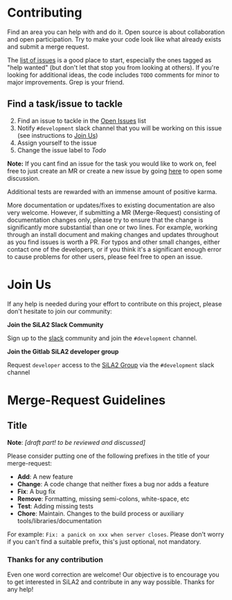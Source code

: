 # Contributing

Find an area you can help with and do it. Open source is about collaboration and open participation. Try to make your code
look like what already exists and submit a merge request.

The [list of issues](https://gitlab.com/groups/SiLA2/-/boards/539734) is a good place to start, especially the ones tagged as 
"help wanted" (but don't let that stop you from looking at others). If you're looking for additional ideas, the code includes 
`TODO` comments for minor to major improvements. Grep is your friend.

## Find a task/issue to tackle

2. Find an issue to tackle in the [Open Issues](https://gitlab.com/groups/SiLA2/-/boards/539734) list
2. Notify `#development` slack channel that you will be working on this issue (see instructions to [Join Us](#join-us))
3. Assign yourself to the issue
4. Change the issue label to *Todo*

**Note:** If you cant find an issue for the task you would like to work on, feel free to just create an MR or create 
a new issue by going [here](https://gitlab.com/groups/SiLA2/-/issues) to open some discussion.

Additional tests are rewarded with an immense amount of positive karma.

More documentation or updates/fixes to existing documentation are also very welcome. However, if submitting a MR (Merge-Request) 
consisting of documentation changes only, please try to ensure that the change is significantly more substantial than one or two lines.
For example, working through an install document and making changes and updates throughout as you find issues is worth a PR. 
For typos and other small changes, either contact one of the developers, or if you think it's a significant enough error to cause 
problems for other users, please feel free to open an issue.

# Join Us

If any help is needed during your effort to contribute on this project, please don't hesitate to join our community:


**Join the SiLA2 Slack Community**

Sign up to the [slack](sila-standard.slack.com) community and join the `#development` channel.

**Join the Gitlab SiLA2 developer group**

Request `developer` access to the [SiLA2 Group](https://gitlab.com/SiLA2) via the `#development` slack channel


# Merge-Request Guidelines

## Title
**Note**: *[draft part! to be reviewed and discussed]*

Please consider putting one of the following prefixes in the title of your merge-request:
- **Add**:     A new feature
- **Change**:  A code change that neither fixes a bug nor adds a feature
- **Fix**:     A bug fix
- **Remove**:    Formatting, missing semi-colons, white-space, etc
- **Test**:     Adding missing tests
- **Chore**:    Maintain. Changes to the build process or auxiliary tools/libraries/documentation

For example: `Fix: a panick on xxx when server closes`. Please don't worry if you can't find a suitable prefix, this's just optional, not mandatory.

### Thanks for any contribution
Even one word correction are welcome! Our objective is to encourage you to get interested in SiLA2 and contribute in any way possible. Thanks for any help!
